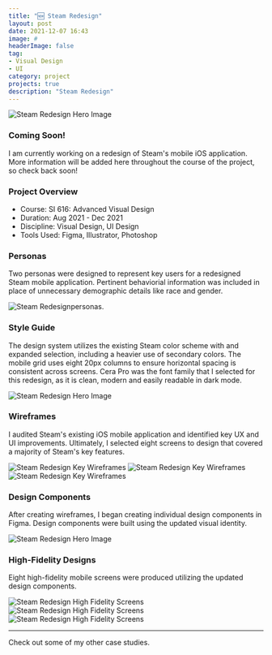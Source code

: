 ```yaml
---
title: "🆕 Steam Redesign"
layout: post
date: 2021-12-07 16:43
image: #
headerImage: false
tag:
- Visual Design
- UI
category: project
projects: true
description: "Steam Redesign"
---
```


<img src="http://nicholasgiles.com/assets/images/steam_redesign/product_hero.jpg" class="bigger-image" alt="Steam Redesign Hero Image" />

### Coming Soon!

I am currently working on a redesign of Steam's mobile iOS application. More information will be added here throughout the course of the project, so check back soon!

### Project Overview
* Course: SI 616: Advanced Visual Design
* Duration: Aug 2021 - Dec 2021
* Discipline: Visual Design, UI Design
* Tools Used: Figma, Illustrator, Photoshop

### Personas
Two personas were designed to represent key users for a redesigned Steam mobile application. Pertinent behaviorial information was included in place of unnecessary demographic details like race and gender.

<img src="http://nicholasgiles.com/assets/images/steam_redesign/personas.jpg" class="bigger-image" alt="Steam Redesignpersonas." />

### Style Guide
The design system utilizes the existing Steam color scheme with and expanded selection, including a heavier use of secondary colors. The mobile grid uses eight 20px columns to ensure horizontal spacing is consistent across screens. Cera Pro was the font family that I selected for this redesign, as it is clean, modern and easily readable in dark mode.

<img src="http://nicholasgiles.com/assets/images/steam_redesign/styleguide.jpg" class="bigger-image" alt="Steam Redesign Hero Image" />

### Wireframes
I audited Steam's existing iOS mobile application and identified key UX and UI improvements. Ultimately, I selected eight screens to design that covered a majority of Steam's key features.

<img src="http://nicholasgiles.com/assets/images/wireframes/steam_redesign/1security.png" alt="Steam Redesign Key Wireframes" />
<img src="http://nicholasgiles.com/assets/images/wireframes/steam_redesign/3my_profile.png" alt="Steam Redesign Key Wireframes" />
<img src="http://nicholasgiles.com/assets/images/wireframes/steam_redesign/4game_search.png" alt="Steam Redesign Key Wireframes" />

### Design Components
After creating wireframes, I began creating individual design components in Figma. Design components were built using the updated visual identity.

<img src="http://nicholasgiles.com/assets/images/steam_redesign/design_components.jpg" class="bigger-image" alt="Steam Redesign Hero Image" />

### High-Fidelity Designs
Eight high-fidelity mobile screens were produced utilizing the updated design components.

<img src="http://nicholasgiles.com/assets/images/steam_redesign/marketing1.jpg" class="bigger-image" alt="Steam Redesign High Fidelity Screens" />
<img src="http://nicholasgiles.com/assets/images/steam_redesign/marketing2.jpg" class="bigger-image" alt="Steam Redesign High Fidelity Screens" />
<img src="http://nicholasgiles.com/assets/images/steam_redesign/marketing3.jpg" class="bigger-image" alt="Steam Redesign High Fidelity Screens" />

---

Check out some of my other <span class="evidence"><a href="https://nicholasgiles.com/projects/" style="text-decoration: none">case studies</a></span>.
